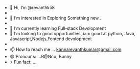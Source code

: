 - 👋 Hi, I’m @revanthk58
- 
- 👀 I’m interested in  Exploring Something new..
- 
- 🌱 I’m currently learning Full-stack Devolopment 
- 💞️ I’m looking to good opportunities, iam good at python, Java, Javascript,Nodejs,Fontend devolopment
- 
- 📫 How to reach me ... kannarevanthkumar@gmail.com
- 😄 Pronouns: ...B@Nnu, Bunny
- ⚡ Fun fact: ...

<!---
revanthk58/revanthk58 is a ✨ special ✨ repository because its `README.md` (this file) appears on your GitHub profile.
You can click the Preview link to take a look at your changes.
--->
